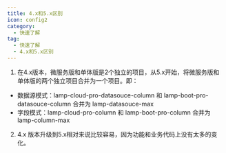 ```yaml
---
title: 4.x和5.x区别
icon: config2
category:
  - 快速了解
tag:
  - 快速了解
  - 4.x和5.x区别
---
```


1. 在4.x版本，微服务版和单体版是2个独立的项目，从5.x开始，将微服务版和单体版的两个独立项目合并为一个项目。即：

- 数据源模式：lamp-cloud-pro-datasouce-column 和 lamp-boot-pro-datasouce-column 合并为 lamp-datasouce-max
- 字段模式：lamp-cloud-pro-column 和 lamp-boot-pro-column 合并为 lamp-column-max

2. 4.x 版本升级到5.x相对来说比较容易，因为功能和业务代码上没有太多的变化。
